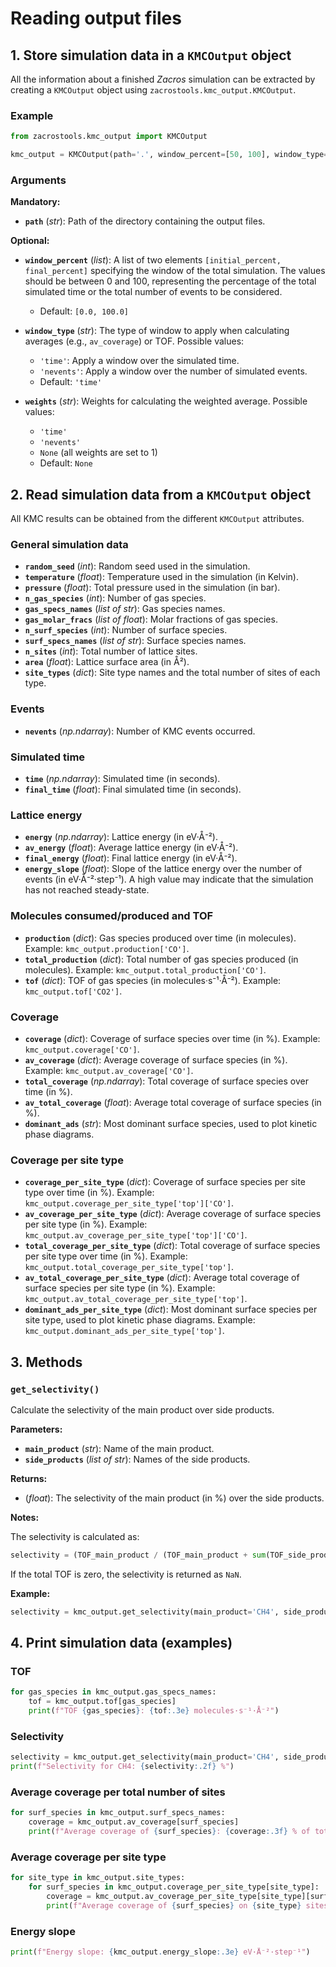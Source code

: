 # Reading output files

## 1. Store simulation data in a `KMCOutput` object

All the information about a finished *Zacros* simulation can be extracted by creating a `KMCOutput` object using `zacrostools.kmc_output.KMCOutput`.

### Example

```python
from zacrostools.kmc_output import KMCOutput

kmc_output = KMCOutput(path='.', window_percent=[50, 100], window_type='time', weights='time')
```

### Arguments

**Mandatory:**

- **`path`** (*str*): Path of the directory containing the output files.

**Optional:**

- **`window_percent`** (*list*): A list of two elements `[initial_percent, final_percent]` specifying the window of the total simulation. The values should be between 0 and 100, representing the percentage of the total simulated time or the total number of events to be considered.
  - Default: `[0.0, 100.0]`

- **`window_type`** (*str*): The type of window to apply when calculating averages (e.g., `av_coverage`) or TOF. Possible values:
  - `'time'`: Apply a window over the simulated time.
  - `'nevents'`: Apply a window over the number of simulated events.
  - Default: `'time'`

- **`weights`** (*str*): Weights for calculating the weighted average. Possible values:
  - `'time'`
  - `'nevents'`
  - `None` (all weights are set to 1)
  - Default: `None`

## 2. Read simulation data from a `KMCOutput` object

All KMC results can be obtained from the different `KMCOutput` attributes.

### General simulation data

- **`random_seed`** (*int*): Random seed used in the simulation.
- **`temperature`** (*float*): Temperature used in the simulation (in Kelvin).
- **`pressure`** (*float*): Total pressure used in the simulation (in bar).
- **`n_gas_species`** (*int*): Number of gas species.
- **`gas_specs_names`** (*list of str*): Gas species names.
- **`gas_molar_fracs`** (*list of float*): Molar fractions of gas species.
- **`n_surf_species`** (*int*): Number of surface species.
- **`surf_specs_names`** (*list of str*): Surface species names.
- **`n_sites`** (*int*): Total number of lattice sites.
- **`area`** (*float*): Lattice surface area (in Å²).
- **`site_types`** (*dict*): Site type names and the total number of sites of each type.

### Events

- **`nevents`** (*np.ndarray*): Number of KMC events occurred.

### Simulated time

- **`time`** (*np.ndarray*): Simulated time (in seconds).
- **`final_time`** (*float*): Final simulated time (in seconds).

### Lattice energy

- **`energy`** (*np.ndarray*): Lattice energy (in eV·Å⁻²).
- **`av_energy`** (*float*): Average lattice energy (in eV·Å⁻²).
- **`final_energy`** (*float*): Final lattice energy (in eV·Å⁻²).
- **`energy_slope`** (*float*): Slope of the lattice energy over the number of events (in eV·Å⁻²·step⁻¹). A high value may indicate that the simulation has not reached steady-state.

### Molecules consumed/produced and TOF

- **`production`** (*dict*): Gas species produced over time (in molecules). Example: `kmc_output.production['CO']`.
- **`total_production`** (*dict*): Total number of gas species produced (in molecules). Example: `kmc_output.total_production['CO']`.
- **`tof`** (*dict*): TOF of gas species (in molecules·s⁻¹·Å⁻²). Example: `kmc_output.tof['CO2']`.

### Coverage

- **`coverage`** (*dict*): Coverage of surface species over time (in %). Example: `kmc_output.coverage['CO']`.
- **`av_coverage`** (*dict*): Average coverage of surface species (in %). Example: `kmc_output.av_coverage['CO']`.
- **`total_coverage`** (*np.ndarray*): Total coverage of surface species over time (in %).
- **`av_total_coverage`** (*float*): Average total coverage of surface species (in %).
- **`dominant_ads`** (*str*): Most dominant surface species, used to plot kinetic phase diagrams.

### Coverage per site type

- **`coverage_per_site_type`** (*dict*): Coverage of surface species per site type over time (in %). Example: `kmc_output.coverage_per_site_type['top']['CO']`.
- **`av_coverage_per_site_type`** (*dict*): Average coverage of surface species per site type (in %). Example: `kmc_output.av_coverage_per_site_type['top']['CO']`.
- **`total_coverage_per_site_type`** (*dict*): Total coverage of surface species per site type over time (in %). Example: `kmc_output.total_coverage_per_site_type['top']`.
- **`av_total_coverage_per_site_type`** (*dict*): Average total coverage of surface species per site type (in %). Example: `kmc_output.av_total_coverage_per_site_type['top']`.
- **`dominant_ads_per_site_type`** (*dict*): Most dominant surface species per site type, used to plot kinetic phase diagrams. Example: `kmc_output.dominant_ads_per_site_type['top']`.

## 3. Methods

### `get_selectivity()`

Calculate the selectivity of the main product over side products.

**Parameters:**

- **`main_product`** (*str*): Name of the main product.
- **`side_products`** (*list of str*): Names of the side products.

**Returns:**

- (*float*): The selectivity of the main product (in %) over the side products.

**Notes:**

The selectivity is calculated as:

```python
selectivity = (TOF_main_product / (TOF_main_product + sum(TOF_side_products))) * 100
```

If the total TOF is zero, the selectivity is returned as `NaN`.

**Example:**

```python
selectivity = kmc_output.get_selectivity(main_product='CH4', side_products=['CO2', 'CH3OH'])  # in %
```

## 4. Print simulation data (examples)

### TOF

```python
for gas_species in kmc_output.gas_specs_names:
    tof = kmc_output.tof[gas_species]
    print(f"TOF {gas_species}: {tof:.3e} molecules·s⁻¹·Å⁻²")
```

### Selectivity

```python
selectivity = kmc_output.get_selectivity(main_product='CH4', side_products=['CO2', 'CH3OH'])
print(f"Selectivity for CH4: {selectivity:.2f} %")
```

### Average coverage per total number of sites

```python
for surf_species in kmc_output.surf_specs_names:
    coverage = kmc_output.av_coverage[surf_species]
    print(f"Average coverage of {surf_species}: {coverage:.3f} % of total sites")
```

### Average coverage per site type

```python
for site_type in kmc_output.site_types:
    for surf_species in kmc_output.coverage_per_site_type[site_type]:
        coverage = kmc_output.av_coverage_per_site_type[site_type][surf_species]
        print(f"Average coverage of {surf_species} on {site_type} sites: {coverage:.3f} %")
```

### Energy slope

```python
print(f"Energy slope: {kmc_output.energy_slope:.3e} eV·Å⁻²·step⁻¹")
```
